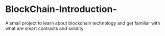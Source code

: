 # BlockChain-Introduction-
A small project to learn about blockchain technology and get familiar with what are smart contracts and solidity 
